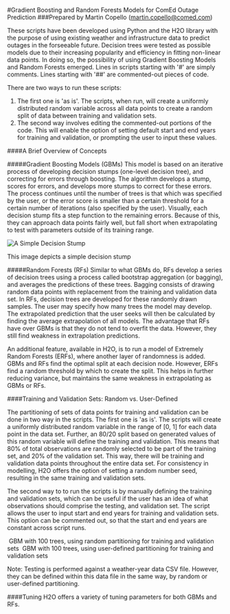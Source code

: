 #Gradient Boosting and Random Forests Models for ComEd Outage Prediction
###Prepared by Martin Copello (martin.copello@comed.com)

These scripts have been developed using Python and the H2O library with the purpose of using existing weather and infrastructure data to predict outages in the forseeable future. Decision trees were tested as possible models due to their increasing popularity and efficiency in fitting non-linear data points. In doing so, the possibility of using Gradient Boosting Models and Random Forests emerged. Lines in scripts starting with '#' are simply comments. Lines starting with '##' are commented-out pieces of code.

There are two ways to run these scripts:

1. The first one is 'as is'. The scripts, when run, will create a uniformly distributed random variable across all data points to
create a random split of data between training and validation sets.
2. The second way involves editing the commented-out portions of the code. This will enable the option of setting default start and
end years for training and validation, or prompting the user to input these values.

####A Brief Overview of Concepts

#####Gradient Boosting Models (GBMs)
This model is based on an iterative process of developing decision stumps (one-level decision tree), and correcting for errors through boosting. The algorithm develops a stump, scores for errors, and develops more stumps to correct for these errors. The process continues until the number of trees is that which was specified by the user, or the error score is smaller than a certain threshold for a certain number of iterations (also specified by the user). Visually, each decision stump fits a step function to the remaining errors. Because of this, they can approach data points fairly well, but fall short when extrapolating to test with parameters outside of its training range.

![A Simple Decision Stump]({{site.baseurl}}//decision_stump.png)

This image depicts a simple decision stump


#####Random Forests (RFs)
Similar to what GBMs do, RFs develop a series of decision trees using a process called bootstrap aggregation (or bagging), and averages the predictions of these trees. Bagging consists of drawing random data points with replacement from the training and validation data set. In RFs, decision trees are developed for these randomly drawn samples. The user may specify how many trees the model may develop. The extrapolated prediction that the user seeks will then be calculated by finding the average extrapolation of all models. The advantage that RFs have over GBMs is that they do not tend to overfit the data. However, they still find weakness in extrapolation predictions. 

An additional feature, available in H2O, is to run a model of Extremely Random Forests (ERFs), where another layer of randomness is added. GBMs and RFs find the optimal split at each decision node. However, ERFs find a random threshold by which to create the split. This helps in further reducing variance, but maintains the same weakness in extrapolating as GBMs or RFs. 

####Training and Validation Sets: Random vs. User-Defined

The partitioning of sets of data points for training and validation can be done in two way in the scripts. The first one is 'as is'. The scripts will create a uniformly distributed random variable in the range of [0, 1] for each data point in the data set. Further, an 80/20 split based on generated values of this random variable will define the training and validation. This means that 80% of total observations are randomly selected to be part of the training set, and 20% of the validation set. This way, there will be training and validation data points throughout the entire data set. For consistency in modelling, H2O offers the option of setting a random number seed, resulting in the same training and validation sets. 

The second way to to run the scripts is by manually defining the training and validation sets, which can be useful if the user has an idea of what observations should comprise the testing, and validation set. The script allows the user to input start and end years for training and validation sets. This option can be commented out, so that the start and end years are constant across script runs.

![]() GBM with 100 trees, using random partitioning for training and validation sets
![]() GBM with 100 trees, using user-defined partitioning for training and validation sets

Note: Testing is performed against a weather-year data CSV file. However, they can be defined within this data file in the same way, by random or user-defined partitioning. 


####Tuning
H2O offers a variety of tuning parameters for both GBMs and RFs. 
